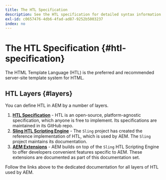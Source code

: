 ```yaml
---
title: The HTL Specification
description: See the HTL specification for detailed syntax information.
exl-id: c0657476-4db6-4fad-ad87-9252b5003237
index: no
---
```


# The HTL Specification {#htl-specification}

The HTML Template Language (HTL) is the preferred and recommended server-site template system for HTML.

## HTL Layers {#layers}

You can define HTL in AEM by a number of layers.

1. **[HTL Specification](https://github.com/adobe/htl-spec)** - HTL is an open-source, platform-agnostic specification, which anyone is free to implement. Its specifications are maintained in its GitHub repo.
1. **[Sling HTL Scripting Engine](https://sling.apache.org/documentation/bundles/scripting/scripting-htl.html)** - The `Sling` project has created the reference implementation of HTL, which is used by AEM. The `Sling` project maintains its documentation.
1. **[AEM Extensions](aem-extensions.md)** - AEM builds on top of the `Sling` HTL Scripting Engine to offer developers convenient features specific to AEM. These extensions are documented as part of this documentation set.

Follow the links above to the dedicated documentation for all layers of HTL used by AEM.
